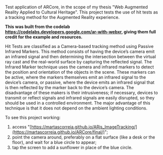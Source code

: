 Test application of ARCore, in the scope of my thesis "Web Augmented Reality Applied to Cultural Heritage". This project tests the use of hit tests as a tracking method for the Augmented Reality experience.


**This was built from the codelab https://codelabs.developers.google.com/ar-with-webxr, giving them full credit for the example and resources.**

Hit Tests are classified as a Camera-based tracking method using Passive Infrared Markers. This method consists of having the device’s camera emit an infrared signal and then determining the intersection between the virtual ray cast and the real-world surface by capturing the reflected signal.
The Infrared Marker technique uses the camera and infrared markers to detect the position and orientation of the objects in the scene. These markers can be active, where the markers themselves emit an infrared signal to the device’s camera, or passive, where the device emits an infrared signal that is then reflected by the marker back to the device’s camera. The disadvantage of these makers is their intrusiveness; if necessary, devices to transmit or reflect signals and infrared signals are easily disrupted, so they should be used in a controlled environment. The major advantage of this technique is that it does not depend on the ambient lighting conditions.

To see this project working:
  1. access "[https://martascorreia.github.io/ARjs_ImageTracking/](https://martascorreia.github.io/ARCore/final/)";
  2. point the camera around, preferably on a flat surface (like a desk or the floor), and wait for a blue circle to appear;
  3. tap the screen to add a sunflower in place of the blue circle.
